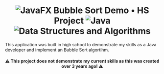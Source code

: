 <h1 align="center">
  <img src="https://img.shields.io/badge/Outdated%20-%23ED2542.svg?style=flat" alt="JavaFX" />
  Bubble Sort Demo • HS Project
  <img src="https://img.shields.io/badge/java-%23007396.svg?style=for-the-badge&logo=java&logoColor=%23FF0000" alt="Java" />
 <img src="https://img.shields.io/badge/Data%20Structures%20%26%20Algorithms-%236B39BD.svg?style=for-the-badge" alt="Data Structures and Algorithms" />
</h1>
<p>
  This application was built in high school to demonstrate my skills as a Java developer and implement an Bubble Sort algortihm.
</p>

<h4 align="center">⚠️ This project does not demonstrate my current skills as this was created over 3 years ago! ⚠️</h4>
